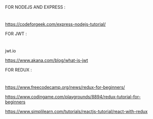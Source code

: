 
FOR NODEJS AND EXPRESS :
#
https://codeforgeek.com/express-nodejs-tutorial/

FOR JWT :
#
jwt.io

https://www.akana.com/blog/what-is-jwt


FOR REDUX :
#
https://www.freecodecamp.org/news/redux-for-beginners/

https://www.codingame.com/playgrounds/8894/redux-tutorial-for-beginners

https://www.simplilearn.com/tutorials/reactjs-tutorial/react-with-redux